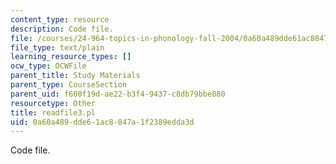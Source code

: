 ```yaml
---
content_type: resource
description: Code file.
file: /courses/24-964-topics-in-phonology-fall-2004/0a60a489dde61ac8847a1f2389edda3d_readfile3.pl
file_type: text/plain
learning_resource_types: []
ocw_type: OCWFile
parent_title: Study Materials
parent_type: CourseSection
parent_uid: f600f19d-ae22-b3f4-9437-c8db79bbe880
resourcetype: Other
title: readfile3.pl
uid: 0a60a489-dde6-1ac8-847a-1f2389edda3d
---
```

Code file.